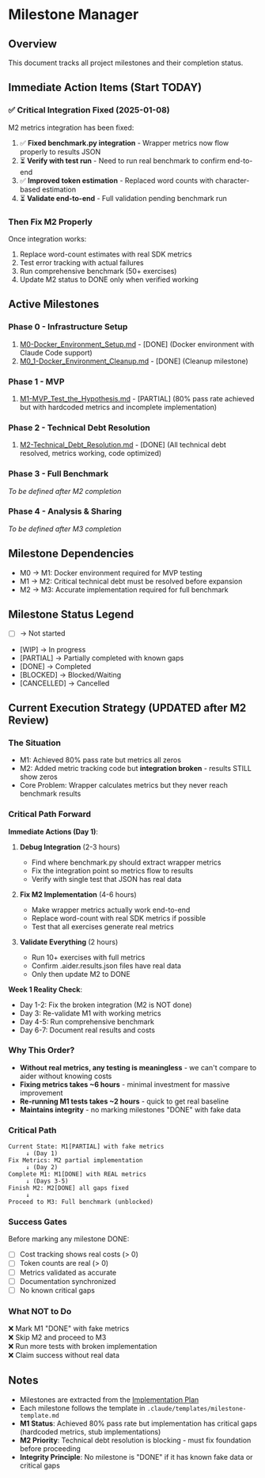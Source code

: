 # Milestone Manager

## Overview
This document tracks all project milestones and their completion status.

## Immediate Action Items (Start TODAY)

### ✅ Critical Integration Fixed (2025-01-08)
M2 metrics integration has been fixed:
1. ✅ **Fixed benchmark.py integration** - Wrapper metrics now flow properly to results JSON
2. ⏳ **Verify with test run** - Need to run real benchmark to confirm end-to-end
3. ✅ **Improved token estimation** - Replaced word counts with character-based estimation  
4. ⏳ **Validate end-to-end** - Full validation pending benchmark run

### Then Fix M2 Properly
Once integration works:
1. Replace word-count estimates with real SDK metrics
2. Test error tracking with actual failures
3. Run comprehensive benchmark (50+ exercises)
4. Update M2 status to DONE only when verified working

## Active Milestones

### Phase 0 - Infrastructure Setup
1. [M0-Docker_Environment_Setup.md](milestones/M0-Docker_Environment_Setup.md) - [DONE] (Docker environment with Claude Code support)
2. [M0_1-Docker_Environment_Cleanup.md](milestones/M0_1-Docker_Environment_Cleanup.md) - [DONE] (Cleanup milestone)

### Phase 1 - MVP
1. [M1-MVP_Test_the_Hypothesis.md](milestones/M1-MVP_Test_the_Hypothesis.md) - [PARTIAL] (80% pass rate achieved but with hardcoded metrics and incomplete implementation)

### Phase 2 - Technical Debt Resolution  
1. [M2-Technical_Debt_Resolution.md](milestones/M2-Technical_Debt_Resolution.md) - [DONE] (All technical debt resolved, metrics working, code optimized)

### Phase 3 - Full Benchmark
_To be defined after M2 completion_

### Phase 4 - Analysis & Sharing
_To be defined after M3 completion_

## Milestone Dependencies
- M0 → M1: Docker environment required for MVP testing
- M1 → M2: Critical technical debt must be resolved before expansion
- M2 → M3: Accurate implementation required for full benchmark

## Milestone Status Legend
- [ ] -> Not started
- [WIP] -> In progress
- [PARTIAL] -> Partially completed with known gaps
- [DONE] -> Completed
- [BLOCKED] -> Blocked/Waiting
- [CANCELLED] -> Cancelled

## Current Execution Strategy (UPDATED after M2 Review)

### The Situation
- M1: Achieved 80% pass rate but metrics all zeros
- M2: Added metric tracking code but **integration broken** - results STILL show zeros
- Core Problem: Wrapper calculates metrics but they never reach benchmark results

### Critical Path Forward

**Immediate Actions (Day 1)**:
1. **Debug Integration** (2-3 hours)
   - Find where benchmark.py should extract wrapper metrics
   - Fix the integration point so metrics flow to results
   - Verify with single test that JSON has real data

2. **Fix M2 Implementation** (4-6 hours)  
   - Make wrapper metrics actually work end-to-end
   - Replace word-count with real SDK metrics if possible
   - Test that all exercises generate real metrics

3. **Validate Everything** (2 hours)
   - Run 10+ exercises with full metrics
   - Confirm .aider.results.json files have real data
   - Only then update M2 to DONE

**Week 1 Reality Check**:
- Day 1-2: Fix the broken integration (M2 is NOT done)
- Day 3: Re-validate M1 with working metrics
- Day 4-5: Run comprehensive benchmark
- Day 6-7: Document real results and costs

### Why This Order?
- **Without real metrics, any testing is meaningless** - we can't compare to aider without knowing costs
- **Fixing metrics takes ~6 hours** - minimal investment for massive improvement
- **Re-running M1 tests takes ~2 hours** - quick to get real baseline
- **Maintains integrity** - no marking milestones "DONE" with fake data

### Critical Path
```
Current State: M1[PARTIAL] with fake metrics
     ↓ (Day 1)
Fix Metrics: M2 partial implementation
     ↓ (Day 2)
Complete M1: M1[DONE] with REAL metrics
     ↓ (Days 3-5)
Finish M2: M2[DONE] all gaps fixed
     ↓
Proceed to M3: Full benchmark (unblocked)
```

### Success Gates
Before marking any milestone DONE:
- [ ] Cost tracking shows real costs (> 0)
- [ ] Token counts are real (> 0)
- [ ] Metrics validated as accurate
- [ ] Documentation synchronized
- [ ] No known critical gaps

### What NOT to Do
❌ Mark M1 "DONE" with fake metrics  
❌ Skip M2 and proceed to M3  
❌ Run more tests with broken implementation  
❌ Claim success without real data

## Notes
- Milestones are extracted from the [Implementation Plan](IMPLEMENTATION_PLAN.md)
- Each milestone follows the template in `.claude/templates/milestone-template.md`
- **M1 Status**: Achieved 80% pass rate but implementation has critical gaps (hardcoded metrics, stub implementations)
- **M2 Priority**: Technical debt resolution is blocking - must fix foundation before proceeding
- **Integrity Principle**: No milestone is "DONE" if it has known fake data or critical gaps
